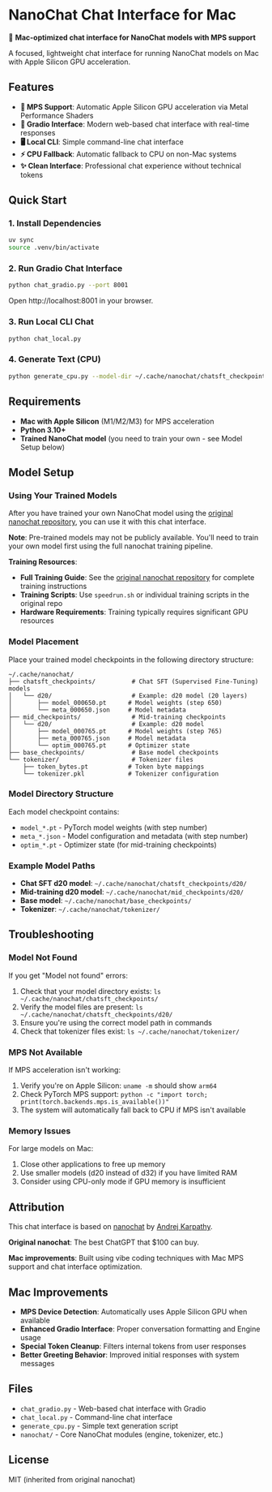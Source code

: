 # NanoChat Chat Interface for Mac

🍎 **Mac-optimized chat interface for NanoChat models with MPS support**

A focused, lightweight chat interface for running NanoChat models on Mac with Apple Silicon GPU acceleration.

## Features

- **🍎 MPS Support**: Automatic Apple Silicon GPU acceleration via Metal Performance Shaders
- **💬 Gradio Interface**: Modern web-based chat interface with real-time responses
- **🖥️ Local CLI**: Simple command-line chat interface
- **⚡ CPU Fallback**: Automatic fallback to CPU on non-Mac systems
- **✨ Clean Interface**: Professional chat experience without technical tokens

## Quick Start

### 1. Install Dependencies
```bash
uv sync
source .venv/bin/activate
```

### 2. Run Gradio Chat Interface
```bash
python chat_gradio.py --port 8001
```
Open http://localhost:8001 in your browser.

### 3. Run Local CLI Chat
```bash
python chat_local.py
```

### 4. Generate Text (CPU)
```bash
python generate_cpu.py --model-dir ~/.cache/nanochat/chatsft_checkpoints/d20 --prompt "Hello, how are you?"
```

## Requirements

- **Mac with Apple Silicon** (M1/M2/M3) for MPS acceleration
- **Python 3.10+**
- **Trained NanoChat model** (you need to train your own - see Model Setup below)

## Model Setup

### Using Your Trained Models

After you have trained your own NanoChat model using the [original nanochat repository](https://github.com/karpathy/nanochat), you can use it with this chat interface.

**Note**: Pre-trained models may not be publicly available. You'll need to train your own model first using the full nanochat training pipeline.

**Training Resources**:
- **Full Training Guide**: See the [original nanochat repository](https://github.com/karpathy/nanochat) for complete training instructions
- **Training Scripts**: Use `speedrun.sh` or individual training scripts in the original repo
- **Hardware Requirements**: Training typically requires significant GPU resources

### Model Placement

Place your trained model checkpoints in the following directory structure:

```
~/.cache/nanochat/
├── chatsft_checkpoints/          # Chat SFT (Supervised Fine-Tuning) models
│   └── d20/                      # Example: d20 model (20 layers)
│       ├── model_000650.pt      # Model weights (step 650)
│       └── meta_000650.json     # Model metadata
├── mid_checkpoints/              # Mid-training checkpoints
│   └── d20/                      # Example: d20 model
│       ├── model_000765.pt      # Model weights (step 765)
│       ├── meta_000765.json     # Model metadata
│       └── optim_000765.pt      # Optimizer state
├── base_checkpoints/             # Base model checkpoints
└── tokenizer/                    # Tokenizer files
    ├── token_bytes.pt           # Token byte mappings
    └── tokenizer.pkl            # Tokenizer configuration
```

### Model Directory Structure

Each model checkpoint contains:
- `model_*.pt` - PyTorch model weights (with step number)
- `meta_*.json` - Model configuration and metadata (with step number)
- `optim_*.pt` - Optimizer state (for mid-training checkpoints)

### Example Model Paths

- **Chat SFT d20 model**: `~/.cache/nanochat/chatsft_checkpoints/d20/`
- **Mid-training d20 model**: `~/.cache/nanochat/mid_checkpoints/d20/`
- **Base model**: `~/.cache/nanochat/base_checkpoints/`
- **Tokenizer**: `~/.cache/nanochat/tokenizer/`

## Troubleshooting

### Model Not Found
If you get "Model not found" errors:
1. Check that your model directory exists: `ls ~/.cache/nanochat/chatsft_checkpoints/`
2. Verify the model files are present: `ls ~/.cache/nanochat/chatsft_checkpoints/d20/`
3. Ensure you're using the correct model path in commands
4. Check that tokenizer files exist: `ls ~/.cache/nanochat/tokenizer/`

### MPS Not Available
If MPS acceleration isn't working:
1. Verify you're on Apple Silicon: `uname -m` should show `arm64`
2. Check PyTorch MPS support: `python -c "import torch; print(torch.backends.mps.is_available())"`
3. The system will automatically fall back to CPU if MPS isn't available

### Memory Issues
For large models on Mac:
1. Close other applications to free up memory
2. Use smaller models (d20 instead of d32) if you have limited RAM
3. Consider using CPU-only mode if GPU memory is insufficient

## Attribution

This chat interface is based on [nanochat](https://github.com/karpathy/nanochat) by [Andrej Karpathy](https://github.com/karpathy).

**Original nanochat**: The best ChatGPT that $100 can buy.

**Mac improvements**: Built using vibe coding techniques with Mac MPS support and chat interface optimization.

## Mac Improvements

- **MPS Device Detection**: Automatically uses Apple Silicon GPU when available
- **Enhanced Gradio Interface**: Proper conversation formatting and Engine usage
- **Special Token Cleanup**: Filters internal tokens from user responses
- **Better Greeting Behavior**: Improved initial responses with system messages

## Files

- `chat_gradio.py` - Web-based chat interface with Gradio
- `chat_local.py` - Command-line chat interface
- `generate_cpu.py` - Simple text generation script
- `nanochat/` - Core NanoChat modules (engine, tokenizer, etc.)

## License

MIT (inherited from original nanochat)
